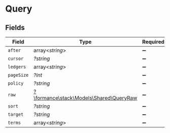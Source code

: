 # Query


## Fields

| Field                                                                      | Type                                                                       | Required                                                                   | Description                                                                | Example                                                                    |
| -------------------------------------------------------------------------- | -------------------------------------------------------------------------- | -------------------------------------------------------------------------- | -------------------------------------------------------------------------- | -------------------------------------------------------------------------- |
| `after`                                                                    | array<*string*>                                                            | :heavy_minus_sign:                                                         | N/A                                                                        |                                                                            |
| `cursor`                                                                   | *?string*                                                                  | :heavy_minus_sign:                                                         | N/A                                                                        | YXVsdCBhbmQgYSBtYXhpbXVtIG1heF9yZXN1bHRzLol=                               |
| `ledgers`                                                                  | array<*string*>                                                            | :heavy_minus_sign:                                                         | N/A                                                                        |                                                                            |
| `pageSize`                                                                 | *?int*                                                                     | :heavy_minus_sign:                                                         | N/A                                                                        |                                                                            |
| `policy`                                                                   | *?string*                                                                  | :heavy_minus_sign:                                                         | N/A                                                                        | OR                                                                         |
| `raw`                                                                      | [?\formance\stack\Models\Shared\QueryRaw](../../Models/Shared/QueryRaw.md) | :heavy_minus_sign:                                                         | N/A                                                                        |                                                                            |
| `sort`                                                                     | *?string*                                                                  | :heavy_minus_sign:                                                         | N/A                                                                        | id:asc                                                                     |
| `target`                                                                   | *?string*                                                                  | :heavy_minus_sign:                                                         | N/A                                                                        |                                                                            |
| `terms`                                                                    | array<*string*>                                                            | :heavy_minus_sign:                                                         | N/A                                                                        |                                                                            |
